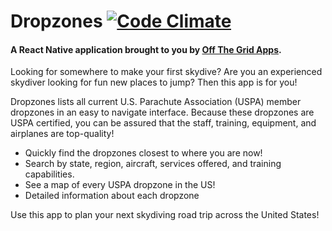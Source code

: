 # Dropzones [![Code Climate](https://codeclimate.com/github/OTGApps/Dropzones.png)](https://codeclimate.com/github/OTGApps/Dropzones)

#### A React Native application brought to you by [Off The Grid Apps](http://otgapps.io/).

Looking for somewhere to make your first skydive? Are you an experienced skydiver looking for fun new places to jump? Then this app is for you!

Dropzones lists all current U.S. Parachute Association (USPA) member dropzones in an easy to navigate interface. Because these dropzones are USPA certified, you can be assured that the staff, training, equipment, and airplanes are top-quality!

* Quickly find the dropzones closest to where you are now!
* Search by state, region, aircraft, services offered, and training capabilities.
* See a map of every USPA dropzone in the US!
* Detailed information about each dropzone

Use this app to plan your next skydiving road trip across the United States!